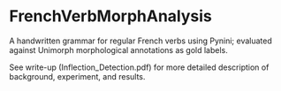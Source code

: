 # FrenchVerbMorphAnalysis
A handwritten grammar for regular French verbs using Pynini; evaluated against Unimorph morphological annotations as gold labels.

See write-up (Inflection_Detection.pdf) for more detailed description of background, experiment, and results.
